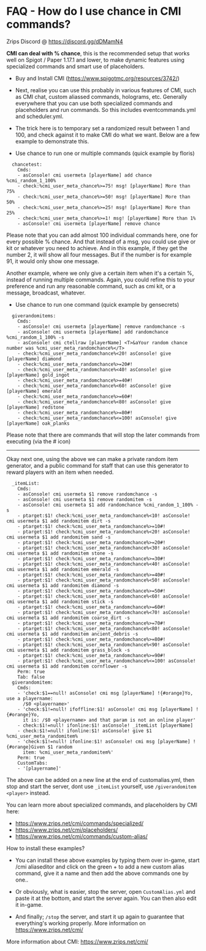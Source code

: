 # FAQ - How do I use chance in CMI commands?

Zrips Discord @ https://discord.gg/dDMamN4

**CMI can deal with % chance**, this is the recommended setup that works well on Spigot / Paper 1.17.1 and lower, to make dynamic features using specialized commands and smart use of placeholders.

- Buy and Install CMI (<https://www.spigotmc.org/resources/3742/>)

- Next, realise you can use this probably in various features of CMI, such as CMI chat, custom aliassed commands, holograms, etc. Generally everywhere that you can use both specialized commands and placeholders and run commands. So this includes eventcommands.yml and scheduler.yml. 

- The trick here is to temporary set a randomized result between 1 and 100, and check against it to make CMI do what we want. Below are a few example to demonstrate this.

- Use chance to run one or multiple commands (quick example by floris)
```
  chancetest:
    Cmds:
    - asConsole! cmi usermeta [playerName] add chance %cmi_random_1_100%
    - check:%cmi_user_meta_chance%>=75! msg! [playerName] More than 75%
    - check:%cmi_user_meta_chance%>=50! msg! [playerName] More than 50%
    - check:%cmi_user_meta_chance%>=25! msg! [playerName] More than 25%
    - check:%cmi_user_meta_chance%>=1! msg! [playerName] More than 1%
    - asConsole! cmi usermeta [playerName] remove chance

```
Please note that you can add almost 100 individual commands here, one for every possible % chance. And that instead of a msg, you could use give or kit or whatever you need to achieve. And in this example, if they get the number 2, it will show all four messages. But if the number is for example 91, it would only show one message. 

Another example, where we only give a certain item when it's a certain %, instead of running multiple commands. Again, you could refine this to your preference and run any reasonable command, such as cmi kit, or a message, broadcast, whatever.

- Use chance to run one command (quick example by gensecrets)
```
  giverandomitems:
    Cmds:
    - asConsole! cmi usermeta [playerName] remove randomchance -s
    - asConsole! cmi usermeta [playerName] add randomchance %cmi_random_1_100% -s
    - asConsole! cmi ctellraw [playerName] <T>&aYour random chance number was %cmi_user_meta_randomchance%</T>
    - check:%cmi_user_meta_randomchance%<20! asConsole! give [playerName] diamond
    - check:%cmi_user_meta_randomchance%>=20#!
    - check:%cmi_user_meta_randomchance%<40! asConsole! give [playerName] gold_ingot
    - check:%cmi_user_meta_randomchance%>=40#!
    - check:%cmi_user_meta_randomchance%<60! asConsole! give [playerName] emerald
    - check:%cmi_user_meta_randomchance%>=60#!
    - check:%cmi_user_meta_randomchance%<80! asConsole! give [playerName] redstone
    - check:%cmi_user_meta_randomchance%>=80#!
    - check:%cmi_user_meta_randomchance%<=100! asConsole! give [playerName] oak_planks
```
Please note that there are commands that will stop the later commands from executing  (via the # icon)



---
Okay next one, using the above we can make a private random item generator, and a public command for staff that can use this generator to reward players with an item when needed.

```
  _itemList:
    Cmds:
    - asConsole! cmi usermeta $1 remove randomchance -s
    - asConsole! cmi usermeta $1 remove randomitem -s
    - asConsole! cmi usermeta $1 add randomchance %cmi_random_1_100% -s
    - ptarget:$1! check:%cmi_user_meta_randomchance%<10! asConsole! cmi usermeta $1 add randomitem dirt -s
    - ptarget:$1! check:%cmi_user_meta_randomchance%>=10#!
    - ptarget:$1! check:%cmi_user_meta_randomchance%<20! asConsole! cmi usermeta $1 add randomitem sand -s
    - ptarget:$1! check:%cmi_user_meta_randomchance%>=20#!
    - ptarget:$1! check:%cmi_user_meta_randomchance%<30! asConsole! cmi usermeta $1 add randomitem stone -s
    - ptarget:$1! check:%cmi_user_meta_randomchance%>=30#!
    - ptarget:$1! check:%cmi_user_meta_randomchance%<40! asConsole! cmi usermeta $1 add randomitem emerald -s
    - ptarget:$1! check:%cmi_user_meta_randomchance%>=40#!
    - ptarget:$1! check:%cmi_user_meta_randomchance%<50! asConsole! cmi usermeta $1 add randomitem diamond -s
    - ptarget:$1! check:%cmi_user_meta_randomchance%>=50#!
    - ptarget:$1! check:%cmi_user_meta_randomchance%<60! asConsole! cmi usermeta $1 add randomitem stick -s
    - ptarget:$1! check:%cmi_user_meta_randomchance%>=60#!
    - ptarget:$1! check:%cmi_user_meta_randomchance%<70! asConsole! cmi usermeta $1 add randomitem coarse_dirt -s
    - ptarget:$1! check:%cmi_user_meta_randomchance%>=70#!
    - ptarget:$1! check:%cmi_user_meta_randomchance%<80! asConsole! cmi usermeta $1 add randomitem ancient_debris -s
    - ptarget:$1! check:%cmi_user_meta_randomchance%>=80#!
    - ptarget:$1! check:%cmi_user_meta_randomchance%<90! asConsole! cmi usermeta $1 add randomitem grass_block -s
    - ptarget:$1! check:%cmi_user_meta_randomchance%>=90#!
    - ptarget:$1! check:%cmi_user_meta_randomchance%<=100! asConsole! cmi usermeta $1 add randomitem cornflower -s
    Perm: true
    Tab: false
  giverandomitem:
    Cmds:
    - 'check:$1==null! asConsole! cmi msg [playerName] !{#orange}Yo, use a playername:
      /$0 <playername>'
    - 'check:$1!=null! ifoffline:$1! asConsole! cmi msg [playerName] !{#orange}Yo,
      it is: /$0 <playername> and that param is not an online player'
    - check:$1!=null! ifonline:$1! asConsole! _itemList [playerName]
    - check:$1!=null! ifonline:$1! asConsole! give $1 %cmi_user_meta_randomitem%
    - 'check:$1!=null! ifonline:$1! asConsole! cmi msg [playerName] !{#orange}Given $1 random
      item: %cmi_user_meta_randomitem%'
    Perm: true
    CustomTabs:
    - '[playername]'
```
The above can be added on a new line at the end of customalias.yml, then stop and start the server, dont use `_itemList` yourself, use `/giverandomitem <player>` instead.














You can learn more about specialized commands, and placeholders by CMI here:
- https://www.zrips.net/cmi/commands/specialized/
- https://www.zrips.net/cmi/placeholders/
- https://www.zrips.net/cmi/commands/custom-alias/

How to install these examples?
- You can install these above examples by typing them over in-game, start /cmi aliaseditor and click on the green + to add a new custom alias command, give it a name and then add the above commands one by one.. 
- Or obviously, what is easier, stop the server, open `CustomAlias.yml` and paste it at the bottom, and start the server again. You can then also edit it in-game. 

- And finally; `/stop` the server, and start it up again to guarantee that everything's working properly. More information on <https://www.zrips.net/cmi/>

More information about CMI: https://www.zrips.net/cmi/
